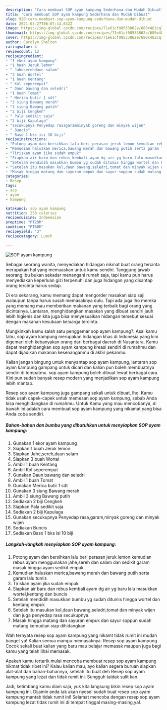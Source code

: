 ```yaml
---
description: "Cara membuat SOP ayam kampung Sederhana dan Mudah Dibuat"
title: "Cara membuat SOP ayam kampung Sederhana dan Mudah Dibuat"
slug: 920-cara-membuat-sop-ayam-kampung-sederhana-dan-mudah-dibuat
date: 2021-03-27T06:07:14.632Z
image: https://img-global.cpcdn.com/recipes/71e61cf08533862e/680x482cq70/sop-ayam-kampung-foto-resep-utama.jpg
thumbnail: https://img-global.cpcdn.com/recipes/71e61cf08533862e/680x482cq70/sop-ayam-kampung-foto-resep-utama.jpg
cover: https://img-global.cpcdn.com/recipes/71e61cf08533862e/680x482cq70/sop-ayam-kampung-foto-resep-utama.jpg
author: Carolyn Shelton
ratingvalue: 4
reviewcount: 12
recipeingredient:
- "1 ekor ayam kampung"
- "1 buah Jeruk lemon"
- " Jaheserehdaun salam"
- "3 buah Wortel"
- "1 buah Kentang"
- " Kol seperempat"
- " Daun bawang dan seledri"
- "1 buah Tomat"
- " Merica butir 1 sdt"
- "3 siung Bawang merah"
- "3 siung Bawang putih"
- "2 biji Cengkeh"
- " Pala sedikit saja"
- "2 biji Kapulaga"
- "secukupnya Penyedap rasagaramminyak goreng dan minyak wijen"
- " Buncis"
- " Baso 1 bks isi 10 biji"
recipeinstructions:
- "Potong ayam dan bersihkan lalu beri perasan jeruk lemon kemudian rebus ayam menggunakan jahe,sereh dan salam dan sedikit garam masak hingga ayam sedikit empuk"
- "Kemudian haluskan merica,bawang merah dan bawang putih serta garam lalu tumis"
- "Tiriskan ayam jika sudah empuk"
- "Siapkan air baru dan rebus kembali ayam dg air yg baru lalu masukkan wortel,kentang dan buncis"
- "Setelah mendidih masukkan bumbu yg sudah ditumis hingga wortel dan kentang empuk"
- "Setelah itu masukan kol,daun bawang,seledri,tomat dan minyak wijen dan juga penyedap rasa secukupnya."
- "Masak hingga matang dan sayuran empuk dan sayur soppun sudah matang kemudian siap dihidangkan"
categories:
- Resep
tags:
- sop
- ayam
- kampung

katakunci: sop ayam kampung 
nutrition: 250 calories
recipecuisine: Indonesian
preptime: "PT29M"
cooktime: "PT60M"
recipeyield: "3"
recipecategory: Lunch

---
```



![SOP ayam kampung](https://img-global.cpcdn.com/recipes/71e61cf08533862e/680x482cq70/sop-ayam-kampung-foto-resep-utama.jpg)

Sebagai seorang wanita, menyediakan hidangan nikmat buat orang tercinta merupakan hal yang memuaskan untuk kamu sendiri. Tanggung jawab seorang ibu bukan sekadar menangani rumah saja, tapi kamu pun harus menyediakan keperluan gizi terpenuhi dan juga hidangan yang disantap orang tercinta harus sedap.

Di era  sekarang, kamu memang dapat mengorder masakan siap saji walaupun tanpa harus susah memasaknya dulu. Tapi ada juga lho mereka yang memang mau memberikan makanan yang terbaik bagi orang yang dicintainya. Lantaran, menghidangkan masakan yang dibuat sendiri jauh lebih higienis dan kita juga bisa menyesuaikan hidangan tersebut sesuai dengan makanan kesukaan keluarga tercinta. 



Mungkinkah kamu salah satu penggemar sop ayam kampung?. Asal kamu tahu, sop ayam kampung merupakan hidangan khas di Indonesia yang kini digemari oleh kebanyakan orang dari berbagai daerah di Nusantara. Kamu dapat menghidangkan sop ayam kampung kreasi sendiri di rumahmu dan dapat dijadikan makanan kesenanganmu di akhir pekanmu.

Kalian jangan bingung untuk menyantap sop ayam kampung, lantaran sop ayam kampung gampang untuk dicari dan kalian pun boleh membuatnya sendiri di tempatmu. sop ayam kampung boleh dibuat lewat berbagai cara. Kini pun sudah banyak resep modern yang menjadikan sop ayam kampung lebih mantap.

Resep sop ayam kampung juga gampang sekali untuk dibuat, lho. Kamu tidak usah capek-capek untuk memesan sop ayam kampung, sebab Anda bisa menghidangkan di rumahmu. Untuk Kamu yang mau mencobanya, di bawah ini adalah cara membuat sop ayam kampung yang nikamat yang bisa Anda coba sendiri.

<!--inarticleads1-->

##### Bahan-bahan dan bumbu yang dibutuhkan untuk menyiapkan SOP ayam kampung:

1. Gunakan 1 ekor ayam kampung
1. Siapkan 1 buah Jeruk lemon
1. Siapkan  Jahe,sereh,daun salam
1. Siapkan 3 buah Wortel
1. Ambil 1 buah Kentang
1. Ambil  Kol seperempat
1. Gunakan  Daun bawang dan seledri
1. Ambil 1 buah Tomat
1. Gunakan  Merica butir 1 sdt
1. Gunakan 3 siung Bawang merah
1. Ambil 3 siung Bawang putih
1. Sediakan 2 biji Cengkeh
1. Siapkan  Pala sedikit saja
1. Sediakan 2 biji Kapulaga
1. Gunakan secukupnya Penyedap rasa,garam,minyak goreng dan minyak wijen
1. Sediakan  Buncis
1. Sediakan  Baso 1 bks isi 10 biji




<!--inarticleads2-->

##### Langkah-langkah menyiapkan SOP ayam kampung:

1. Potong ayam dan bersihkan lalu beri perasan jeruk lemon kemudian rebus ayam menggunakan jahe,sereh dan salam dan sedikit garam masak hingga ayam sedikit empuk
1. Kemudian haluskan merica,bawang merah dan bawang putih serta garam lalu tumis
1. Tiriskan ayam jika sudah empuk
1. Siapkan air baru dan rebus kembali ayam dg air yg baru lalu masukkan wortel,kentang dan buncis
1. Setelah mendidih masukkan bumbu yg sudah ditumis hingga wortel dan kentang empuk
1. Setelah itu masukan kol,daun bawang,seledri,tomat dan minyak wijen dan juga penyedap rasa secukupnya.
1. Masak hingga matang dan sayuran empuk dan sayur soppun sudah matang kemudian siap dihidangkan




Wah ternyata resep sop ayam kampung yang nikamt tidak rumit ini mudah banget ya! Kalian semua mampu memasaknya. Resep sop ayam kampung Cocok sekali buat kalian yang baru mau belajar memasak maupun juga bagi kamu yang telah lihai memasak.

Apakah kamu tertarik mulai mencoba membuat resep sop ayam kampung nikmat tidak ribet ini? Kalau kalian mau, ayo kalian segera buruan siapkan alat-alat dan bahan-bahannya, setelah itu buat deh Resep sop ayam kampung yang lezat dan tidak rumit ini. Sungguh taidak sulit kan. 

Jadi, ketimbang kamu diam saja, yuk kita langsung bikin resep sop ayam kampung ini. Dijamin anda tak akan nyesel sudah buat resep sop ayam kampung mantab tidak rumit ini! Selamat mencoba dengan resep sop ayam kampung lezat tidak rumit ini di tempat tinggal masing-masing,ya!.

